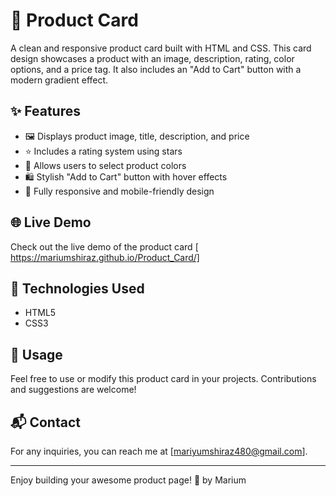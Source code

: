 # 🛒 Product Card

A clean and responsive product card built with HTML and CSS. This card design showcases a product with an image, description, rating, color options, and a price tag. It also includes an "Add to Cart" button with a modern gradient effect.

## ✨ Features

- 🖼️ Displays product image, title, description, and price
- ⭐ Includes a rating system using stars
- 🎨 Allows users to select product colors
- 🛍️ Stylish "Add to Cart" button with hover effects
- 📱 Fully responsive and mobile-friendly design

## 🌐 Live Demo

Check out the live demo of the product card [ https://mariumshiraz.github.io/Product_Card/]
## 🚀 Technologies Used

- HTML5
- CSS3

## 📄 Usage

Feel free to use or modify this product card in your projects. Contributions and suggestions are welcome!

## 📬 Contact

For any inquiries, you can reach me at [mariyumshiraz480@gmail.com].

---

Enjoy building your awesome product page! 🎉
by Marium
